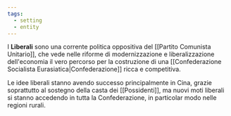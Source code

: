 ```yaml
---
tags:
  - setting
  - entity
---
```

I **Liberali** sono una corrente politica oppositiva del [[Partito Comunista Unitario]], che vede nelle riforme di modernizzazione e liberalizzazione dell'economia il vero percorso per la costruzione di una [[Confederazione Socialista Eurasiatica|Confederazione]] ricca e competitiva.

Le idee liberali stanno avendo successo principalmente in Cina, grazie soprattutto al sostegno della casta dei [[Possidenti]], ma nuovi moti liberali si stanno accedendo in tutta la Confederazione, in particolar modo nelle regioni rurali.
